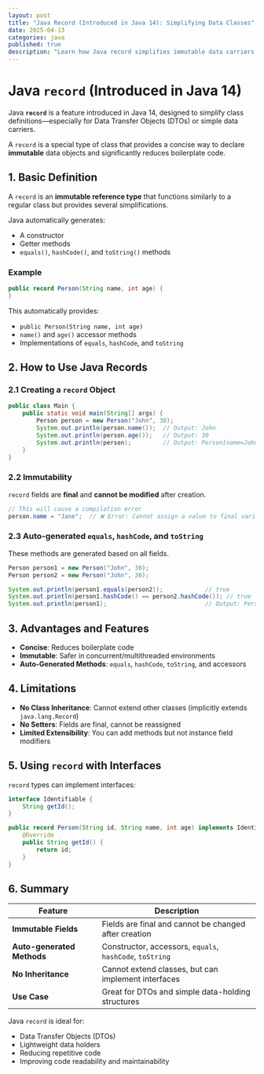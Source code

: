 ```yaml
---
layout: post
title: "Java Record (Introduced in Java 14): Simplifying Data Classes"
date: 2025-04-13
categories: java
published: true
description: "Learn how Java record simplifies immutable data carriers with auto-generated methods. Covers syntax, use cases, advantages, and limitations of records."
---
```


# Java `record` (Introduced in Java 14)

Java **`record`** is a feature introduced in Java 14, designed to simplify class definitions—especially for Data Transfer Objects (DTOs) or simple data carriers. 

A `record` is a special type of class that provides a concise way to declare **immutable** data objects and significantly reduces boilerplate code.

## 1. Basic Definition
A `record` is an **immutable reference type** that functions similarly to a regular class but provides several simplifications. 

Java automatically generates: 
- A constructor
- Getter methods
- `equals()`, `hashCode()`, and `toString()` methods

### Example
```java
public record Person(String name, int age) {
}
```

This automatically provides:

- `public Person(String name, int age)`
- `name()` and `age()` accessor methods
- Implementations of `equals`, `hashCode`, and `toString`

## 2. How to Use Java Records
### 2.1 Creating a `record` Object
```java
public class Main {
    public static void main(String[] args) {
        Person person = new Person("John", 30);
        System.out.println(person.name());  // Output: John
        System.out.println(person.age());   // Output: 30
        System.out.println(person);         // Output: Person[name=John, age=30]
    }
}
```

### 2.2 Immutability
`record` fields are **final** and **cannot be modified** after creation.

```java
// This will cause a compilation error
person.name = "Jane";  // ❌ Error: Cannot assign a value to final variable 'name'
```

### 2.3 Auto-generated `equals`, `hashCode`, and `toString`
These methods are generated based on all fields.

```java
Person person1 = new Person("John", 30);
Person person2 = new Person("John", 30);

System.out.println(person1.equals(person2));            // true
System.out.println(person1.hashCode() == person2.hashCode()); // true
System.out.println(person1);                            // Output: Person[name=John, age=30]
```

## 3. Advantages and Features

- **Concise**: Reduces boilerplate code
- **Immutable**: Safer in concurrent/multithreaded environments
- **Auto-Generated Methods**: `equals`, `hashCode`, `toString`, and accessors

## 4. Limitations

- **No Class Inheritance**: Cannot extend other classes (implicitly extends `java.lang.Record`)
- **No Setters**: Fields are final, cannot be reassigned
- **Limited Extensibility**: You can add methods but not instance field modifiers

## 5. Using `record` with Interfaces

`record` types can implement interfaces:

```java
interface Identifiable {
    String getId();
}

public record Person(String id, String name, int age) implements Identifiable {
    @Override
    public String getId() {
        return id;
    }
}
```

## 6. Summary

| Feature                     | Description                                             |
|----------------------------|---------------------------------------------------------|
| **Immutable Fields**       | Fields are final and cannot be changed after creation   |
| **Auto-generated Methods** | Constructor, accessors, `equals`, `hashCode`, `toString` |
| **No Inheritance**         | Cannot extend classes, but can implement interfaces     |
| **Use Case**               | Great for DTOs and simple data-holding structures       |

Java `record` is ideal for:

- Data Transfer Objects (DTOs)
- Lightweight data holders
- Reducing repetitive code
- Improving code readability and maintainability
